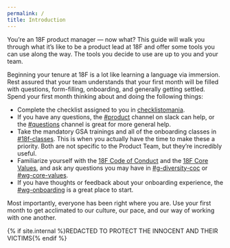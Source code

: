 ```yaml
---
permalink: /
title: Introduction
---
```

You’re an 18F product manager — now what? This guide will walk you through what it’s like to be a product lead at 18F and offer some tools you can use along the way. The tools you decide to use are up to you and your team.

Beginning your tenure at 18F is a lot like learning a language via immersion. Rest assured that your team understands that your first month will be filled with questions, form-filling, onboarding, and generally getting settled. Spend your first month thinking about and doing the following things:

-   Complete the checklist assigned to you in [checklistomania](https://checklistomania.app.cloud.gov).
-   If you have any questions, the [#product](https://gsa-tts.slack.com/messages/product/) channel on slack can help, or the [#questions](https://gsa-tts.slack.com/messages/questions/) channel is great for more general help.
-   Take the mandatory GSA trainings and all of the onboarding classes in [#18f-classes](https://gsa-tts.slack.com/messages/18f-classes/). This is when you actually have the time to make these a priority. Both are not specific to the Product Team, but they’re incredibly useful.
-   Familiarize yourself with the [18F Code of Conduct](https://github.com/18F/code-of-conduct/blob/master/code-of-conduct.md) and the [18F Core Values](https://github.com/18F/core-values/tree/18f-pages/pages), and ask any questions you may have in [#g-diversity-coc](https://gsa-tts.slack.com/messages/g-diversity-coc/) or [#wg-core-values](https://gsa-tts.slack.com/messages/wg-core-values/).
- If you have thoughts or feedback about your onboarding experience, the [#wg-onboarding](https://gsa-tts.slack.com/messages/wg-onboarding/) is a great place to start.

Most importantly, everyone has been right where you are. Use your first month to get acclimated to our culture, our pace, and our way of working with one another.

{% if site.internal %}REDACTED TO PROTECT THE INNOCENT AND THEIR VICTIMS{% endif %}
